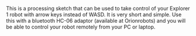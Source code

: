 This is a processing sketch that can be used to take control of your Explorer 1 robot with arrow keys instead of
WASD. It is very short and simple. Use this with a bluetooth HC-06 adaptor (available at Orionrobots) and you will
be able to control your robot remotely from your PC or laptop.